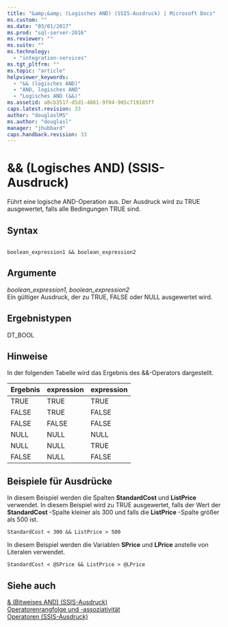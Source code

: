 ```yaml
---
title: "&amp;&amp; (Logisches AND) (SSIS-Ausdruck) | Microsoft Docs"
ms.custom: ""
ms.date: "03/01/2017"
ms.prod: "sql-server-2016"
ms.reviewer: ""
ms.suite: ""
ms.technology: 
  - "integration-services"
ms.tgt_pltfrm: ""
ms.topic: "article"
helpviewer_keywords: 
  - "&& (logisches AND)"
  - "AND, logisches AND"
  - "Logisches AND (&&)"
ms.assetid: a8cb3517-d5d1-4861-9f04-905c719185ff
caps.latest.revision: 33
author: "douglaslMS"
ms.author: "douglasl"
manager: "jhubbard"
caps.handback.revision: 33
---
```

# &amp;&amp; (Logisches AND) (SSIS-Ausdruck)
  Führt eine logische AND-Operation aus. Der Ausdruck wird zu TRUE ausgewertet, falls alle Bedingungen TRUE sind.  
  
## Syntax  
  
```  
  
boolean_expression1 && boolean_expression2  
```  
  
## Argumente  
 *boolean_expression1, boolean_expression2*  
 Ein gültiger Ausdruck, der zu TRUE, FALSE oder NULL ausgewertet wird.  
  
## Ergebnistypen  
 DT_BOOL  
  
## Hinweise  
 In der folgenden Tabelle wird das Ergebnis des &&-Operators dargestellt.  
  
|Ergebnis|expression|expression|  
|------------|----------------|----------------|  
|TRUE|TRUE|TRUE|  
|FALSE|TRUE|FALSE|  
|FALSE|FALSE|FALSE|  
|NULL|NULL|NULL|  
|NULL|NULL|TRUE|  
|FALSE|NULL|FALSE|  
  
## Beispiele für Ausdrücke  
 In diesem Beispiel werden die Spalten **StandardCost** und **ListPrice** verwendet. In diesem Beispiel wird zu TRUE ausgewertet, falls der Wert der **StandardCost** -Spalte kleiner als 300 und falls die **ListPrice** -Spalte größer als 500 ist.  
  
```  
StandardCost < 300 && ListPrice > 500  
```  
  
 In diesem Beispiel werden die Variablen **SPrice** und **LPrice** anstelle von Literalen verwendet.  
  
```  
StandardCost < @SPrice && ListPrice > @LPrice  
```  
  
## Siehe auch  
 [& &#40;Bitweises AND&#41; &#40;SSIS-Ausdruck&#41;](../../integration-services/expressions/bitwise-and-ssis-expression.md)   
 [Operatorenrangfolge und -assoziativität](../../integration-services/expressions/operator-precedence-and-associativity.md)   
 [Operatoren &#40;SSIS-Ausdruck&#41;](../../integration-services/expressions/operators-ssis-expression.md)  
  
  